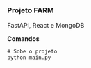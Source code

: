 ### Projeto FARM

FastAPI, React e MongoDB


**Comandos**
```shell
# Sobe o projeto
python main.py
```
